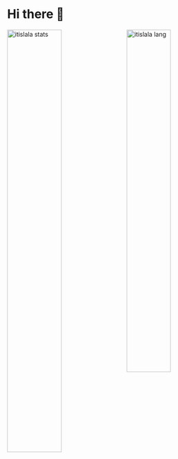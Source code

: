 # Hi there 👋

<img alt="itislala stats" align="left" width="50%" src="https://github-readme-stats.vercel.app/api?username=itislala&show_icons=true"/>

<img alt="itislala lang" align="right" width="45%" src= "https://github-readme-stats.vercel.app/api/top-langs/?username=itislala&layout=compact"/>
